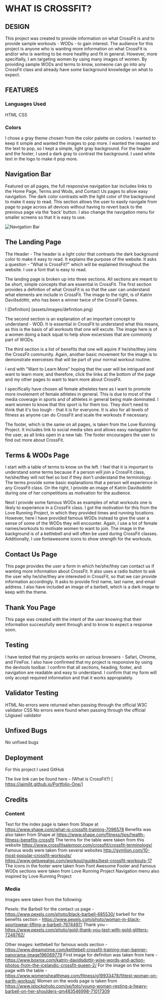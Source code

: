 # WHAT IS CROSSFIT?

## DESIGN

This project was created to provide information on what CrossFit is and to provide sample workouts - WODs - to gain interest. The audience for this project is anyone who is wanting more information on what CrossFit is and/or who is wanting to be more healthy and fit in general. However, more specifially, I am targeting women by using many images of women. By providing sample WODs and terms to know, someone can go into any CrossFit class and already have some background knowledge on what to expect.

## FEATURES

### Languages Used

HTML
CSS

### Colors

I chose a gray theme chosen from the color palette on coolors. I wanted to keep it simple and wanted the images to pop more. I wanted the images and the text to pop, so I kept a simple, light gray background. For the header and the footer, I used a dark gray to contrast the background. I used white text in the logo to make it pop more.


## Navigation Bar

Featured on all pages, the full responsive navigation bar includes links to the Home Page, Terms and Wods, and Contact Us pages to allow easy navigation. The dark color contrasts with the light color of the background to make it easy to read. 
This section allows the user to easily navigate from page to page across all devices without having to revert back to the previous page via the ‘back’ button. I also change the navigation menu for smaller screens so that it is easy to use. 

![Navigation Bar](..//Portfolio-One/assets/images/header.png)

## The Landing Page

The Header - The header is a light color that contrasts the dark background color to make it easy to read. It explains the purpose of the website. It asks a question - "What is CrossFit?" which will be explained throughout the website. I use a font that is easy to read.

The landing page is broken up into three sections. All sections are meant to be short, simple concepts that are essential in CrossFit. The first section provides a defintion of what CrossFit is so that the user can understand what elements are include in CrossFit. The image to the right, is of Katrin Davíðsdóttir, who has been a winner twice of the CrossFit Games. 

! [Definition] (assets/images/definition.png)

The second section is an explanation of an important concept to understand - WOD. It is essential in CrossFit to understand what this means, as this is the basis of all workouts that one will excute. The image here is of a women doing a back squat to help show excersises that are commonly part of WODs.

The third section is a list of benefits that one will aquire if he/she/they joins the CrossFit community. Again, another basic movement for the image is to demonstrate exerceises that will be part of your normal workout routine.

I end with "Want to Learn More" hoping that the user will be intrigued and want to learn more; and therefore, click the links at the bottom of the page and my other pages to want to learn more about CrossFit.

I specifically have chosen all female atheletes here as I want to promote more involement of female athletes in general. This is due to most of the media coverage in sports and of athletes in general being male dominated. I want women to know that this sport is for them too. They don't need to think that it's too tough - that it is for everyone. It is also for all levels of fitness as anyone can do CrossFit and scale the workouts if necessary.

The footer, which is the same on all pages, is taken from the Love Running Project. It includes link to social media sites and allows easy naviagation for the user, as all links open in a new tab. The footer encouragers the user to find out more about CrossFit.


## Terms & WODs Page

I start with a table of terms to know on the left. I feel that it is important to understand some terms because if a person will join a CrossFit class, he/she/they will not feel so lost if they don't understand the terminology. The terms provide some basic explanations that a person will experience in any CrossFit class. On the right, I provide an image of Katrin Davíðsdóttir during one of her competitions as motivation for the audience.


Next I provide some famous WODs as examples of what workouts one is likely to experience in a CrossFit class. I got the motivation for this from the Love Running Project, in which they provided times and running locations. However, here I have provided famous WODs instead to give the user a sense of some of the WODs they will encounter. Again, I use a lot of female names/workouts to motivate women to want to join. The image in the background is of a kettlebell and will often be used during CrossFit classes. Additionally, I use fontawesome icons to show strength for the workouts.


## Contact Us Page

This page provides the user a form in which he/she/they can contact us if wanting more information about CrossFit. It also uses a radio button to ask the user why he/she/they are interested in CrossFit, so that we can provide information accordingly. It asks to provide first name, last name, and email address. I also have included an image of a barbell, which is a dark image to keep with the theme.

## Thank You Page

This page was created with the intent of the user knowing that their information successfully went through and to know to expect a response soon.

## Testing

I have tested that my projects works on various browsers - Safari, Chrome, and FireFox.
I also have confirmed that my project is responsive by using the devtools toolbar.
I confirm that all sections, heading, footer, and navigation are readable and easy to understand.
I confirm that my form will only accept required information and that it works appropiately. 


## Validator Testing
HTML
No errors were returned when passing through the official W3C validator
CSS
No errors were found when passing through the official (Jigsaw) validator


## Unfixed Bugs

No unfixed bugs


## Deployment

For this project I used GitHub


The live link can be found here - (What is CrossFit?) [ https://jaimilit.github.io/Portfolio-One/]

## Credits

### Content
Text for the index page is taken from Shape at https://www.shape.com/what-is-crossfit-training-7096578
Benefits was also taken from Shape at https://www.shape.com/fitness/tips/health-fitness-benefits-crossfit
The terms for the table were taken from this website https://www.crossfitsalemoor.com/crossfit/crossfit-terminology/
Famous wods were taken from several websites http://gymlion.com/10-most-popular-crossfit-workouts/
https://www.getsweatgo.com/workout/guides/best-crossfit-workouts-17
The icons in the footer were taken from Font Awesome
Footer and Famous WODs sections were taken from Love Running Project
Navigation menu also inspired by Love Running Project


### Media

Images were taken from the following:

Pexels:
the Barbell for the contact us page - https://www.pexels.com/photo/black-barbell-685530/
barbell for the benefits section - https://www.pexels.com/photo/woman-in-black-sportswear-lifting-a-barbell-7674497/
Thank you - https://www.pexels.com/photo/gold-thank-you-text-with-gold-glitters-7248762/


Other images:
kettlebell for famous wods section - https://www.dreamstime.com/kettlebell-crossfit-training-man-banner-panorama-image196069779
First image for definiton was taken from here - https://www.boxrox.com/katrin-davidsdottir-wise-words-and-action-photos-from-the-icelandic-crossfit-queen-2/
For the image on the terms page with the table - https://www.womenshealthmag.com/fitness/g19933478/fittest-woman-on-earth-workout/
Women on the wods page is taken from https://www.istockphoto.com/se/foto/young-woman-resting-a-heavy-barbell-on-her-shoulders-gm483546998-71017309





